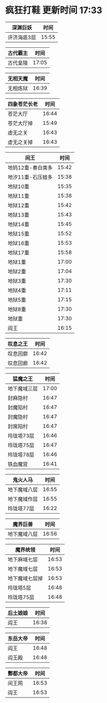 # 疯狂打鞋 更新时间 17:33

| 深渊巨妖   | 时间    |
|--------|-------|
| 评济海底3层 | 15:55 |

| 古代霸主   | 时间    |
|--------|-------|
| 古代皇陵 | 17:05 |

| 无相天魔   | 时间    |
|--------|-------|
| 无相炼狱 | 16:39 |

| 四象苍茫长老   | 时间    |
|--------|-------|
| 苍茫大厅 | 16:44 |
| 苍茫大厅掉 | 15:49 |
| 虚无之关 | 16:43 |
| 虚无之关掉 | 16:43 |

| 间王   | 时间    |
|--------|-------|
| 地钨12重-春白类多 | 15:42 |
| 地汐11重-石压蛙多 | 15:38 |
| 地狱10重 | 15:35 |
| 地狱11重 | 15:38 |
| 地狱12重 | 15:42 |
| 地狱13重 | 15:43 |
| 地狱14重 | 15:45 |
| 地狱15重 | 15:52 |
| 地狱16重 | 15:53 |
| 地狱17重 | 15:58 |
| 地狱1重 | 17:00 |
| 地狱2重 | 17:04 |
| 地狱3重 | 17:30 |
| 地狱4重 | 17:11 |
| 地狱5重 | 17:15 |
| 地狱8重 | 17:30 |
| 地狱重 | 17:30 |
| 阎王 | 16:15 |

| 叹息之王   | 时间    |
|--------|-------|
| 叹息回廓 | 16:42 |
| 叹息回廊 | 16:42 |

| 猛魔之王   | 时间    |
|--------|-------|
| 地下魔域三层 | 17:00 |
| 封麻隐村 | 16:47 |
| 封魔陷村 | 16:47 |
| 封魔隐村 | 16:47 |
| 封席陷村 | 16:47 |
| 玲珑塔73层 | 16:46 |
| 玲珑塔75层 | 16:47 |
| 玲珑塔78层 | 16:46 |
| 铁血魔宫 | 16:41 |

| 鬼火人马   | 时间    |
|--------|-------|
| 地下魔域八层 | 16:55 |
| 地下魔域作层 | 16:55 |
| 玲珑塔77层 | 16:22 |

| 魔界巨兽   | 时间    |
|--------|-------|
| 地下魔域八层 | 16:56 |

| 魔界统领   | 时间    |
|--------|-------|
| 地下麻域七层 | 16:53 |
| 地下魔域七层 | 16:53 |
| 地下魔域七层掉 | 16:53 |
| 玲珑塔5层 | 16:48 |
| 玲珑塔75层 | 16:48 |

| 后土娘娘   | 时间    |
|--------|-------|
| 阎王 | 16:38 |

| 东岳大帝   | 时间    |
|--------|-------|
| 阎王 | 16:48 |
| 阎王殿 | 16:48 |

| 酆都大帝   | 时间    |
|--------|-------|
| 间王网 | 16:53 |
| 阎王 | 16:53 |